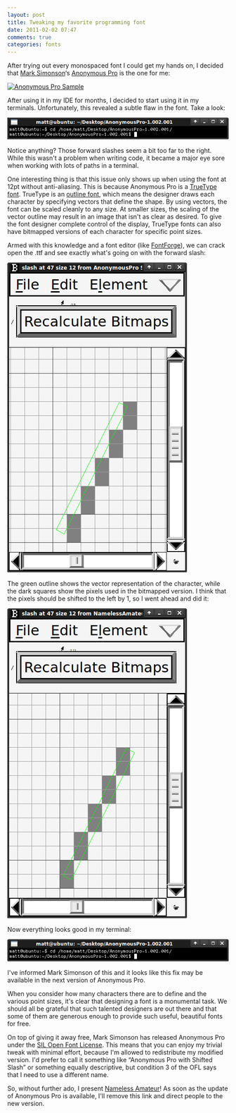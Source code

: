 ```yaml
---
layout: post
title: Tweaking my favorite programming font
date: 2011-02-02 07:47
comments: true
categories: fonts
---
```

After trying out every monospaced font I could get my hands on, I decided that [Mark Simonson](http://www.ms-studio.com/index.html)‘s [Anonymous Pro](http://www.ms-studio.com/FontSales/anonymouspro.html) is the one for me:

[![Anonymous Pro Sample](https://www.marksimonson.com/_astro/AnonymousPro_banner_sample_2240.DCj59yNa_2t2WzF.webp)](http://www.ms-studio.com/FontSales/anonymouspro.html)

After using it in my IDE for months, I decided to start using it in my terminals. Unfortunately, this revealed a subtle flaw in the font.  Take a look:

![terminal sample](/images/anonymous12.png)

Notice anything?  Those forward slashes seem a bit too far to the right. While this wasn't a problem when writing code, it became a major eye sore when working with lots of paths in a terminal.

One interesting thing is that this issue only shows up when using the font at 12pt without anti-aliasing. This is because Anonymous Pro is a [TrueType font](http://en.wikipedia.org/wiki/TrueType). TrueType is an [outline font](http://en.wikipedia.org/wiki/Outline_font#Outline_fonts), which means the designer draws each character by specifying vectors that define the shape.  By using vectors, the font can be scaled cleanly to any size. At smaller sizes, the scaling of the vector outline may result in an image that isn't as clear as desired. To give the font designer complete control of the display, TrueType fonts can also have bitmapped versions of each character for specific point sizes.

Armed with this knowledge and a font editor (like [FontForge](http://fontforge.sourceforge.net/)), we can crack open the .ttf and see exactly what's going on with the forward slash:

![original](/images/slashbitmaporiginal.png)

The green outline shows the vector representation of the character, while the dark squares show the pixels used in the bitmapped version. I think that the pixels should be shifted to the left by 1, so I went ahead and did it:

![modified](/images/slashbitmapmodified.png)

Now everything looks good in my terminal:

![fixed terminal](/images/anonymous12slashfixed.png)

I've informed Mark Simonson of this and it looks like this fix may be available in the next version of Anonymous Pro.

When you consider how many characters there are to define and the various point sizes, it's clear that designing a font is a monumental task. We should all be grateful that such talented designers are out there and that some of them are generous enough to provide such useful, beautiful fonts for free.

On top of giving it away free, Mark Simonson has released Anonymous Pro under the [SIL Open Font License](http://scripts.sil.org/cms/scripts/page.php?site_id=nrsi&id=OFL). This means that you can enjoy my trivial tweak with minimal effort, because I'm allowed to redistribute my modified version. I'd prefer to call it something like “Anonymous Pro with Shifted Slash” or something equally descriptive, but condition 3 of the OFL says that I need to use a different name.

So, without further ado, I present [Nameless Amateur](https://s3.amazonaws.com/1overBlog/programming_fonts/NamelessAmateur.zip)! As soon as the update of Anonymous Pro is available, I'll remove this link and direct people to the new version.
